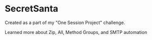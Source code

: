# SecretSanta

Created as a part of my "One Session Project" challenge.

Learned more about Zip, All, Method Groups, and SMTP automation